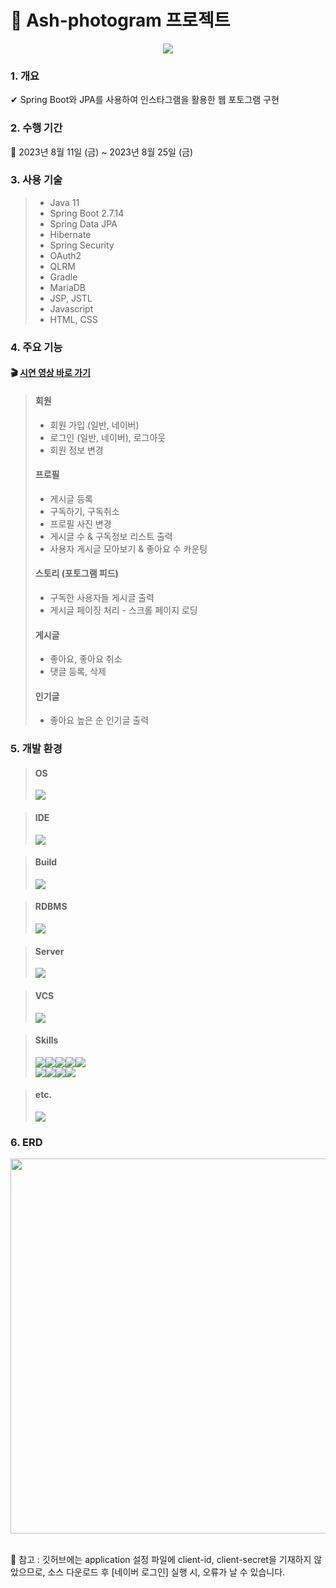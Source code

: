 # 👾 Ash-photogram 프로젝트
<p align="center">
  <img src="https://github.com/Ahram-Jeong/Ash-photogram/assets/86512230/b3a04914-7e40-41af-a35b-9cae91315881">
</p>

### 1. 개요
✔ Spring Boot와 JPA를 사용하여 인스타그램을 활용한 웹 포토그램 구현
### 2. 수행 기간
📅 2023년 8월 11일 (금) ~ 2023년 8월 25일 (금)
### 3. 사용 기술
>- Java 11
>- Spring Boot 2.7.14
>- Spring Data JPA
>- Hibernate
>- Spring Security
>- OAuth2
>- QLRM
>- Gradle
>- MariaDB
>- JSP, JSTL
>- Javascript
>- HTML, CSS
### 4. 주요 기능
#### 🎬 [**시연 영상 바로 가기**](https://drive.google.com/drive/folders/1IXYNbeZjxf42_J4VUxY_3i28HxBhgKhG?usp=sharing)
> #### 회원
>- 회원 가입 (일반, 네이버)
>- 로그인 (일반, 네이버), 로그아웃
>- 회원 정보 변경
> #### 프로필
>- 게시글 등록
>- 구독하기, 구독취소
>- 프로필 사진 변경
>- 게시글 수 & 구독정보 리스트 출력
>- 사용자 게시글 모아보기 & 좋아요 수 카운팅
> #### 스토리 (포토그램 피드)
>- 구독한 사용자들 게시글 출력
>- 게시글 페이징 처리 - 스크롤 페이지 로딩
> #### 게시글
>- 좋아요, 좋아요 취소
>- 댓글 등록, 삭제
> #### 인기글
>- 좋아요 높은 순 인기글 출력

### 5. 개발 환경
> #### OS
> <img src="https://img.shields.io/badge/windows-0078D4?style=for-the-badge&logo=windows&logoColor=white">

> #### IDE
> <img src="https://img.shields.io/badge/intellijidea-000000?style=for-the-badge&logo=intellijidea&logoColor=white">

> #### Build
> <img src="https://img.shields.io/badge/gradle-02303A?style=for-the-badge&logo=gradle&logoColor=white">

> #### RDBMS
> <img src="https://img.shields.io/badge/mariadb-1F305F?style=for-the-badge&logo=mariadb&logoColor=white">

> #### Server
> <img src="https://img.shields.io/badge/apachetomcat-F8DC75?style=for-the-badge&logo=apachetomcat&logoColor=white">

> #### VCS
> <img src="https://img.shields.io/badge/github-181717?style=for-the-badge&logo=github&logoColor=white">

> #### Skills
> <img src="https://img.shields.io/badge/java-007396?style=for-the-badge&logo=java&logoColor=white"><img src="https://img.shields.io/badge/springboot-6DB33F?style=for-the-badge&logo=springboot&logoColor=white"><img src="https://img.shields.io/badge/springsecurity-00A98F?style=for-the-badge&logo=springsecurity&logoColor=white"><img src="https://img.shields.io/badge/jpa-FFC801?style=for-the-badge&logo=jpa&logoColor=white"><img src="https://img.shields.io/badge/hibernate-59666C?style=for-the-badge&logo=hibernate&logoColor=white"><br/><img src="https://img.shields.io/badge/javascript-F7DF1E?style=for-the-badge&logo=javascript&logoColor=white"><img src="https://img.shields.io/badge/html5-E34F26?style=for-the-badge&logo=html5&logoColor=white"><img src="https://img.shields.io/badge/css-1572B6?style=for-the-badge&logo=css3&logoColor=white"><img src="https://img.shields.io/badge/jquery-FF4154?style=for-the-badge&logo=jquery&logoColor=white">

> #### etc.
> <img src="https://img.shields.io/badge/postman-FF6C37?style=for-the-badge&logo=postman&logoColor=white">

### 6. ERD
<img src="https://github.com/Ahram-Jeong/Ash-photogram/assets/86512230/16aae36f-5c66-4fec-9123-93bcc0f52978" width="600px"><br/><br/>

🧾 참고 : 깃허브에는 application 설정 파일에 client-id, client-secret을 기재하지 않았으므로, 소스 다운로드 후 [네이버 로그인] 실행 시, 오류가 날 수 있습니다.
